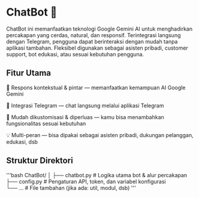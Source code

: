 # ChatBot 🤖
ChatBot ini memanfaatkan teknologi Google Gemini AI untuk menghadirkan percakapan yang cerdas, natural, dan responsif. Terintegrasi langsung dengan Telegram, pengguna dapat berinteraksi dengan mudah tanpa aplikasi tambahan. Fleksibel digunakan sebagai asisten pribadi, customer support, bot edukasi, atau sesuai kebutuhan pengguna.

## Fitur Utama

🎯 Respons kontekstual & pintar — memanfaatkan kemampuan AI Google Gemini

📱 Integrasi Telegram — chat langsung melalui aplikasi Telegram

🔧 Mudah dikustomisasi & diperluas — kamu bisa menambahkan fungsionalitas sesuai kebutuhan

💡 Multi-peran — bisa dipakai sebagai asisten pribadi, dukungan pelanggan, edukasi, dsb

## Struktur Direktori

'''bash
ChatBot/
│
├── chatbot.py      # Logika utama bot & alur percakapan  
├── config.py       # Pengaturan API, token, dan variabel konfigurasi  
└── …               # File tambahan (jika ada: util, modul, dsb)
'''
